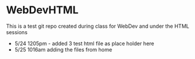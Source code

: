# WebDevHTML

This is a test git repo created during class for WebDev and under the HTML sessions

- 5/24 1205pm - added 3 test html file as place holder here 
- 5/25 1016am adding the files from home 